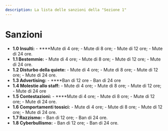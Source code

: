 ```yaml
---
description: La lista delle sanzioni della "Sezione 1"
---
```


# Sanzioni

* **1.0 Insulti:** - ****Mute di 4 ore; - Mute di 8 ore; - Mute di 12 ore; - Mute di 24 ore.
* **1.1 Bestemmie:** - Mute di 4 ore; - Mute di 8 ore; - Mute di 12 ore; - Mute di 24 ore.
* **1.2 Disturbo della quiete:** - Mute di 4 ore; - Mute di 8 ore; - Mute di 12 ore; - Mute di 24 ore.
* **1.3 Advertising:** - ****Ban di 12 ore - Ban di 24 ore
* **1.4 Molestie allo staff:** - Mute di 4 ore; - Mute di 8 ore; - Mute di 12 ore; - Mute di 24 ore
* **1.5 Contestazioni:** - ****Mute di 4 ore; - Mute di 8 ore; - Mute di 12 ore; - Mute di 24 ore.
* **1.6 Comportamenti tossici:** - Mute di 4 ore;  - Mute di 8 ore; - Mute di 12 ore; - Mute di 24 ore.
* **1.7 Razzismo:** - Ban di 12 ore; - Ban di 24 ore.
* **1.8 Cyberbullismo:** - Ban di 12 ore; - Ban di 24 ore.

